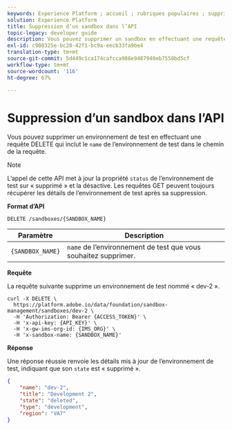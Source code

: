 ```yaml
---
keywords: Experience Platform ; accueil ; rubriques populaires ; supprimer un sandbox
solution: Experience Platform
title: Suppression d’un sandbox dans l’API
topic-legacy: developer guide
description: Vous pouvez supprimer un sandbox en effectuant une requête DELETE qui inclut le nom du sandbox dans le chemin de la requête.
exl-id: c900325e-bc28-42f1-bc9a-eecb33fa9be4
translation-type: tm+mt
source-git-commit: 5d449c1ca174cafcca988e9487940eb7550bd5cf
workflow-type: tm+mt
source-wordcount: '116'
ht-degree: 67%

---
```


# Suppression d’un sandbox dans l’API

Vous pouvez supprimer un environnement de test en effectuant une requête DELETE qui inclut le `name` de l’environnement de test dans le chemin de la requête.

>[!NOTE]
>
>L’appel de cette API met à jour la propriété `status` de l’environnement de test sur « supprimé » et la désactive. Les requêtes GET peuvent toujours récupérer les détails de l’environnement de test après sa suppression.

**Format d’API**

```http
DELETE /sandboxes/{SANDBOX_NAME}
```

| Paramètre | Description |
| --- | --- |
| `{SANDBOX_NAME}` | `name` de l’environnement de test que vous souhaitez supprimer. |

**Requête**

La requête suivante supprime un environnement de test nommé « dev-2 ».

```shell
curl -X DELETE \
  https://platform.adobe.io/data/foundation/sandbox-management/sandboxes/dev-2 \
  -H 'Authorization: Bearer {ACCESS_TOKEN}' \
  -H 'x-api-key: {API_KEY}' \
  -H 'x-gw-ims-org-id: {IMS_ORG}' \
  -H 'x-sandbox-name: {SANDBOX_NAME}'
```

**Réponse**

Une réponse réussie renvoie les détails mis à jour de l’environnement de test, indiquant que son `state` est « supprimé ».

```json
{
    "name": "dev-2",
    "title": "Development 2",
    "state": "deleted",
    "type": "development",
    "region": "VA7"
}
```

